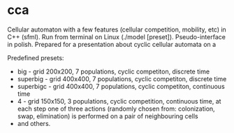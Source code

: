 # cca
Cellular automaton with a few features (cellular competition, mobility, etc) in C++ (sfml). Run from terminal on Linux (./model [preset]). Pseudo-interface in polish. Prepared for a presentation about cyclic cellular automata on a 

Predefined presets: 
* big - grid 200x200, 7 populations, cyclic competiton, discrete time
* superbig - grid 400x400, 7 populations, cyclic competiton, discrete time
* superbigc - grid 400x400, 7 populations, cyclic competiton, continuous time
* 4 - grid 150x150, 3 populations, cyclic competition, continuous time, at each step one of three actions (randomly chosen from: colonization, swap, elimination) is performed on a pair of neighbouring cells
* and others.
